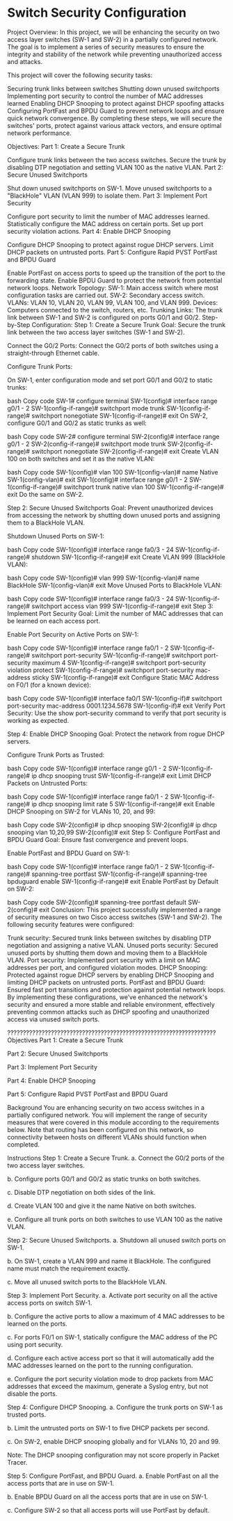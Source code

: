 # Switch Security Configuration

Project Overview:
In this project, we will be enhancing the security on two access layer switches (SW-1 and SW-2) in a partially configured network. The goal is to implement a series of security measures to ensure the integrity and stability of the network while preventing unauthorized access and attacks.

This project will cover the following security tasks:

Securing trunk links between switches
Shutting down unused switchports
Implementing port security to control the number of MAC addresses learned
Enabling DHCP Snooping to protect against DHCP spoofing attacks
Configuring PortFast and BPDU Guard to prevent network loops and ensure quick network convergence.
By completing these steps, we will secure the switches' ports, protect against various attack vectors, and ensure optimal network performance.

Objectives:
Part 1: Create a Secure Trunk

Configure trunk links between the two access switches.
Secure the trunk by disabling DTP negotiation and setting VLAN 100 as the native VLAN.
Part 2: Secure Unused Switchports

Shut down unused switchports on SW-1.
Move unused switchports to a "BlackHole" VLAN (VLAN 999) to isolate them.
Part 3: Implement Port Security

Configure port security to limit the number of MAC addresses learned.
Statistically configure the MAC address on certain ports.
Set up port security violation actions.
Part 4: Enable DHCP Snooping

Configure DHCP Snooping to protect against rogue DHCP servers.
Limit DHCP packets on untrusted ports.
Part 5: Configure Rapid PVST PortFast and BPDU Guard

Enable PortFast on access ports to speed up the transition of the port to the forwarding state.
Enable BPDU Guard to protect the network from potential network loops.
Network Topology:
SW-1: Main access switch where most configuration tasks are carried out.
SW-2: Secondary access switch.
VLANs: VLAN 10, VLAN 20, VLAN 99, VLAN 100, and VLAN 999.
Devices: Computers connected to the switch, routers, etc.
Trunking Links: The trunk link between SW-1 and SW-2 is configured on ports G0/1 and G0/2.
Step-by-Step Configuration:
Step 1: Create a Secure Trunk
Goal: Secure the trunk link between the two access layer switches (SW-1 and SW-2).

Connect the G0/2 Ports: Connect the G0/2 ports of both switches using a straight-through Ethernet cable.

Configure Trunk Ports:

On SW-1, enter configuration mode and set port G0/1 and G0/2 to static trunks:

bash
Copy code
SW-1# configure terminal
SW-1(config)# interface range g0/1 - 2
SW-1(config-if-range)# switchport mode trunk
SW-1(config-if-range)# switchport nonegotiate
SW-1(config-if-range)# exit
On SW-2, configure G0/1 and G0/2 as static trunks as well:

bash
Copy code
SW-2# configure terminal
SW-2(config)# interface range g0/1 - 2
SW-2(config-if-range)# switchport mode trunk
SW-2(config-if-range)# switchport nonegotiate
SW-2(config-if-range)# exit
Create VLAN 100 on both switches and set it as the native VLAN:

bash
Copy code
SW-1(config)# vlan 100
SW-1(config-vlan)# name Native
SW-1(config-vlan)# exit
SW-1(config)# interface range g0/1 - 2
SW-1(config-if-range)# switchport trunk native vlan 100
SW-1(config-if-range)# exit
Do the same on SW-2.

Step 2: Secure Unused Switchports
Goal: Prevent unauthorized devices from accessing the network by shutting down unused ports and assigning them to a BlackHole VLAN.

Shutdown Unused Ports on SW-1:

bash
Copy code
SW-1(config)# interface range fa0/3 - 24
SW-1(config-if-range)# shutdown
SW-1(config-if-range)# exit
Create VLAN 999 (BlackHole VLAN):

bash
Copy code
SW-1(config)# vlan 999
SW-1(config-vlan)# name BlackHole
SW-1(config-vlan)# exit
Move Unused Ports to BlackHole VLAN:

bash
Copy code
SW-1(config)# interface range fa0/3 - 24
SW-1(config-if-range)# switchport access vlan 999
SW-1(config-if-range)# exit
Step 3: Implement Port Security
Goal: Limit the number of MAC addresses that can be learned on each access port.

Enable Port Security on Active Ports on SW-1:

bash
Copy code
SW-1(config)# interface range fa0/1 - 2
SW-1(config-if-range)# switchport port-security
SW-1(config-if-range)# switchport port-security maximum 4
SW-1(config-if-range)# switchport port-security violation protect
SW-1(config-if-range)# switchport port-security mac-address sticky
SW-1(config-if-range)# exit
Configure Static MAC Address on F0/1 (for a known device):

bash
Copy code
SW-1(config)# interface fa0/1
SW-1(config-if)# switchport port-security mac-address 0001.1234.5678
SW-1(config-if)# exit
Verify Port Security: Use the show port-security command to verify that port security is working as expected.

Step 4: Enable DHCP Snooping
Goal: Protect the network from rogue DHCP servers.

Configure Trunk Ports as Trusted:

bash
Copy code
SW-1(config)# interface range g0/1 - 2
SW-1(config-if-range)# ip dhcp snooping trust
SW-1(config-if-range)# exit
Limit DHCP Packets on Untrusted Ports:

bash
Copy code
SW-1(config)# interface range fa0/1 - 2
SW-1(config-if-range)# ip dhcp snooping limit rate 5
SW-1(config-if-range)# exit
Enable DHCP Snooping on SW-2 for VLANs 10, 20, and 99:

bash
Copy code
SW-2(config)# ip dhcp snooping
SW-2(config)# ip dhcp snooping vlan 10,20,99
SW-2(config)# exit
Step 5: Configure PortFast and BPDU Guard
Goal: Ensure fast convergence and prevent loops.

Enable PortFast and BPDU Guard on SW-1:

bash
Copy code
SW-1(config)# interface range fa0/1 - 2
SW-1(config-if-range)# spanning-tree portfast
SW-1(config-if-range)# spanning-tree bpduguard enable
SW-1(config-if-range)# exit
Enable PortFast by Default on SW-2:

bash
Copy code
SW-2(config)# spanning-tree portfast default
SW-2(config)# exit
Conclusion:
This project successfully implemented a range of security measures on two Cisco access switches (SW-1 and SW-2). The following security features were configured:

Trunk security: Secured trunk links between switches by disabling DTP negotiation and assigning a native VLAN.
Unused ports security: Secured unused ports by shutting them down and moving them to a BlackHole VLAN.
Port security: Implemented port security with a limit on MAC addresses per port, and configured violation modes.
DHCP Snooping: Protected against rogue DHCP servers by enabling DHCP Snooping and limiting DHCP packets on untrusted ports.
PortFast and BPDU Guard: Ensured fast port transitions and protection against potential network loops.
By implementing these configurations, we’ve enhanced the network's security and ensured a more stable and reliable environment, effectively preventing common attacks such as DHCP spoofing and unauthorized access via unused switch ports.












???????????????????????????????????????????????????????????????????
Objectives
Part 1: Create a Secure Trunk

Part 2: Secure Unused Switchports

Part 3: Implement Port Security

Part 4: Enable DHCP Snooping

Part 5: Configure Rapid PVST PortFast and BPDU Guard

Background
You are enhancing security on two access switches in a partially configured network. You will implement the range of security measures that were covered in this module according to the requirements below. Note that routing has been configured on this network, so connectivity between hosts on different VLANs should function when completed.

Instructions
Step 1: Create a Secure Trunk.
a.     Connect the G0/2 ports of the two access layer switches.

b.     Configure ports G0/1 and G0/2 as static trunks on both switches.

c.     Disable DTP negotiation on both sides of the link.

d.     Create VLAN 100 and give it the name Native on both switches.

e.     Configure all trunk ports on both switches to use VLAN 100 as the native VLAN.

Step 2: Secure Unused Switchports.
a.     Shutdown all unused switch ports on SW-1.

b.     On SW-1, create a VLAN 999 and name it BlackHole. The configured name must match the requirement exactly.

c.     Move all unused switch ports to the BlackHole VLAN.

Step 3: Implement Port Security.
a.     Activate port security on all the active access ports on switch SW-1.

b.     Configure the active ports to allow a maximum of 4 MAC addresses to be learned on the ports.

c.     For ports F0/1 on SW-1, statically configure the MAC address of the PC using port security.

d.     Configure each active access port so that it will automatically add the MAC addresses learned on the port to the running configuration.

e.     Configure the port security violation mode to drop packets from MAC addresses that exceed the maximum, generate a Syslog entry, but not disable the ports.

Step 4: Configure DHCP Snooping.
a.     Configure the trunk ports on SW-1 as trusted ports.

b.     Limit the untrusted ports on SW-1 to five DHCP packets per second.

c.     On SW-2, enable DHCP snooping globally and for VLANs 10, 20 and 99.

Note: The DHCP snooping configuration may not score properly in Packet Tracer.

Step 5: Configure PortFast, and BPDU Guard.
a.     Enable PortFast on all the access ports that are in use on SW-1.

b.     Enable BPDU Guard on all the access ports that are in use on SW-1.

c.     Configure SW-2 so that all access ports will use PortFast by default.
